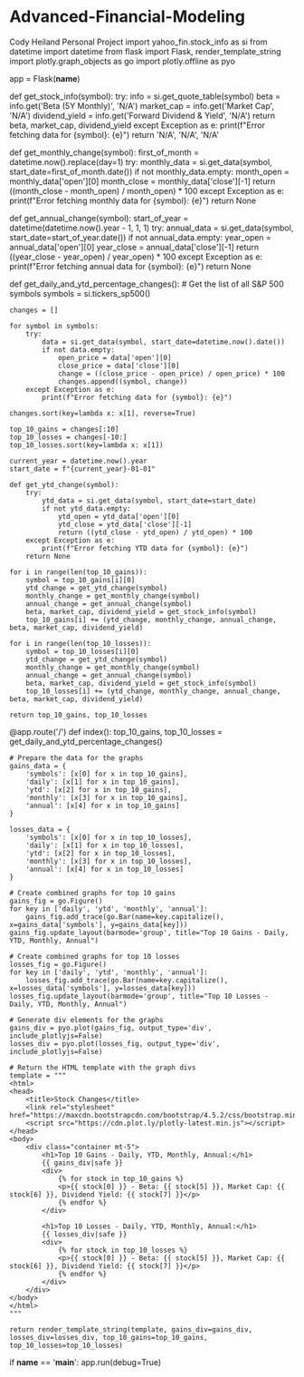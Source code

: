 # Advanced-Financial-Modeling
Cody Heiland Personal Project
import yahoo_fin.stock_info as si
from datetime import datetime
from flask import Flask, render_template_string
import plotly.graph_objects as go
import plotly.offline as pyo

app = Flask(__name__)

def get_stock_info(symbol):
    try:
        info = si.get_quote_table(symbol)
        beta = info.get('Beta (5Y Monthly)', 'N/A')
        market_cap = info.get('Market Cap', 'N/A')
        dividend_yield = info.get('Forward Dividend & Yield', 'N/A')
        return beta, market_cap, dividend_yield
    except Exception as e:
        print(f"Error fetching data for {symbol}: {e}")
        return 'N/A', 'N/A', 'N/A'

def get_monthly_change(symbol):
    first_of_month = datetime.now().replace(day=1)
    try:
        monthly_data = si.get_data(symbol, start_date=first_of_month.date())
        if not monthly_data.empty:
            month_open = monthly_data['open'][0]
            month_close = monthly_data['close'][-1]
            return ((month_close - month_open) / month_open) * 100
    except Exception as e:
        print(f"Error fetching monthly data for {symbol}: {e}")
    return None

def get_annual_change(symbol):
    start_of_year = datetime(datetime.now().year - 1, 1, 1)
    try:
        annual_data = si.get_data(symbol, start_date=start_of_year.date())
        if not annual_data.empty:
            year_open = annual_data['open'][0]
            year_close = annual_data['close'][-1]
            return ((year_close - year_open) / year_open) * 100
    except Exception as e:
        print(f"Error fetching annual data for {symbol}: {e}")
    return None

def get_daily_and_ytd_percentage_changes():
    # Get the list of all S&P 500 symbols
    symbols = si.tickers_sp500()

    changes = []

    for symbol in symbols:
        try:
            data = si.get_data(symbol, start_date=datetime.now().date())
            if not data.empty:
                open_price = data['open'][0]
                close_price = data['close'][0]
                change = ((close_price - open_price) / open_price) * 100
                changes.append((symbol, change))
        except Exception as e:
            print(f"Error fetching data for {symbol}: {e}")

    changes.sort(key=lambda x: x[1], reverse=True)

    top_10_gains = changes[:10]
    top_10_losses = changes[-10:]
    top_10_losses.sort(key=lambda x: x[1])

    current_year = datetime.now().year
    start_date = f"{current_year}-01-01"

    def get_ytd_change(symbol):
        try:
            ytd_data = si.get_data(symbol, start_date=start_date)
            if not ytd_data.empty:
                ytd_open = ytd_data['open'][0]
                ytd_close = ytd_data['close'][-1]
                return ((ytd_close - ytd_open) / ytd_open) * 100
        except Exception as e:
            print(f"Error fetching YTD data for {symbol}: {e}")
        return None

    for i in range(len(top_10_gains)):
        symbol = top_10_gains[i][0]
        ytd_change = get_ytd_change(symbol)
        monthly_change = get_monthly_change(symbol)
        annual_change = get_annual_change(symbol)
        beta, market_cap, dividend_yield = get_stock_info(symbol)
        top_10_gains[i] += (ytd_change, monthly_change, annual_change, beta, market_cap, dividend_yield)

    for i in range(len(top_10_losses)):
        symbol = top_10_losses[i][0]
        ytd_change = get_ytd_change(symbol)
        monthly_change = get_monthly_change(symbol)
        annual_change = get_annual_change(symbol)
        beta, market_cap, dividend_yield = get_stock_info(symbol)
        top_10_losses[i] += (ytd_change, monthly_change, annual_change, beta, market_cap, dividend_yield)

    return top_10_gains, top_10_losses

@app.route('/')
def index():
    top_10_gains, top_10_losses = get_daily_and_ytd_percentage_changes()

    # Prepare the data for the graphs
    gains_data = {
        'symbols': [x[0] for x in top_10_gains],
        'daily': [x[1] for x in top_10_gains],
        'ytd': [x[2] for x in top_10_gains],
        'monthly': [x[3] for x in top_10_gains],
        'annual': [x[4] for x in top_10_gains]
    }

    losses_data = {
        'symbols': [x[0] for x in top_10_losses],
        'daily': [x[1] for x in top_10_losses],
        'ytd': [x[2] for x in top_10_losses],
        'monthly': [x[3] for x in top_10_losses],
        'annual': [x[4] for x in top_10_losses]
    }

    # Create combined graphs for top 10 gains
    gains_fig = go.Figure()
    for key in ['daily', 'ytd', 'monthly', 'annual']:
        gains_fig.add_trace(go.Bar(name=key.capitalize(), x=gains_data['symbols'], y=gains_data[key]))
    gains_fig.update_layout(barmode='group', title="Top 10 Gains - Daily, YTD, Monthly, Annual")

    # Create combined graphs for top 10 losses
    losses_fig = go.Figure()
    for key in ['daily', 'ytd', 'monthly', 'annual']:
        losses_fig.add_trace(go.Bar(name=key.capitalize(), x=losses_data['symbols'], y=losses_data[key]))
    losses_fig.update_layout(barmode='group', title="Top 10 Losses - Daily, YTD, Monthly, Annual")

    # Generate div elements for the graphs
    gains_div = pyo.plot(gains_fig, output_type='div', include_plotlyjs=False)
    losses_div = pyo.plot(losses_fig, output_type='div', include_plotlyjs=False)

    # Return the HTML template with the graph divs
    template = """
    <html>
    <head>
        <title>Stock Changes</title>
        <link rel="stylesheet" href="https://maxcdn.bootstrapcdn.com/bootstrap/4.5.2/css/bootstrap.min.css">
        <script src="https://cdn.plot.ly/plotly-latest.min.js"></script>
    </head>
    <body>
        <div class="container mt-5">
            <h1>Top 10 Gains - Daily, YTD, Monthly, Annual:</h1>
            {{ gains_div|safe }}
            <div>
                {% for stock in top_10_gains %}
                <p>{{ stock[0] }} - Beta: {{ stock[5] }}, Market Cap: {{ stock[6] }}, Dividend Yield: {{ stock[7] }}</p>
                {% endfor %}
            </div>

            <h1>Top 10 Losses - Daily, YTD, Monthly, Annual:</h1>
            {{ losses_div|safe }}
            <div>
                {% for stock in top_10_losses %}
                <p>{{ stock[0] }} - Beta: {{ stock[5] }}, Market Cap: {{ stock[6] }}, Dividend Yield: {{ stock[7] }}</p>
                {% endfor %}
            </div>
        </div>
    </body>
    </html>
    """
    
    return render_template_string(template, gains_div=gains_div, losses_div=losses_div, top_10_gains=top_10_gains, top_10_losses=top_10_losses)

if __name__ == '__main__':
    app.run(debug=True)


